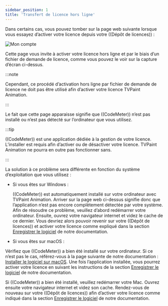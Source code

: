 ```yaml
---
sidebar_position: 1
title: 'Transfert de licence hors ligne'
---
```


Dans certains cas, vous pouvez tomber sur la page web suivante lorsque vous essayez d’activer votre licence depuis votre ((Dépôt de licences)) :

![Mon compte](/img/fr/download-install/license-problems/license-request-file.png)

Cette page vous invite à activer votre licence hors ligne et par le biais d’un fichier de demande de licence, comme vous pouvez le voir sur la capture d’écran ci-dessus.

:::note

Cependant, ce procédé d’activation hors ligne par fichier de demande de licence ne doit pas être utilisé afin d’activer votre licence TVPaint Animation.

:::

Le fait que cette page apparaisse signifie que ((CodeMeter)) n’est pas installé ou n’est pas détecté sur l’ordinateur que vous utilisez.

:::tip

((CodeMeter)) est une application dédiée à la gestion de votre licence. L’installer est requis afin d’activer ou de désactiver votre licence. TVPaint Animation ne pourra en outre pas fonctionner sans.

:::

La solution à ce problème sera différente en fonction du système d’exploitation que vous utilisez :

- Si vous êtes sur Windows :

  ((CodeMeter)) est automatiquement installé sur votre ordinateur avec TVPaint Animation. Arriver sur la page web ci-dessus signifie donc que l’application n’est pas encore complètement détectée par votre système. Afin de résoudre ce problème, veuillez d’abord redémarrer votre ordinateur. Ensuite, ouvrez votre navigateur internet et videz le cache de ce dernier. Vous devriez alors pouvoir revenir sur votre ((Dépôt de licences)) et activer votre licence comme expliqué dans la section [Enregistrer le logiciel](https://www.tvpaint.com/doc/tvp11/index.php?id=lesson-wibu-register) de notre documentation.


- Si vous êtes sur macOS :

 Vérifiez que ((CodeMeter)) a bien été installé sur votre ordinateur. Si ce n’est pas le cas, référez-vous à la page suivante de notre documentation : [Installer le logiciel sur macOS](https://www.tvpaint.com/doc/tvp11/index.php?id=lesson-wibu-install-mac). Une fois l’application installée, vous pourrez activer votre licence en suivant les instructions de la section [Enregistrer le logiciel](https://www.tvpaint.com/doc/tvp11/index.php?id=lesson-wibu-register) de notre documentation.

Si ((CodeMeter)) a bien été installé, veuillez redémarrer votre Mac. Ouvrez ensuite votre navigateur internet et videz son cache. Rendez-vous de nouveau sur votre ((Dépôt de licences)) afin d’activer votre licence comme indiqué dans la section [Enregistrer le logiciel](https://www.tvpaint.com/doc/tvp11/index.php?id=lesson-wibu-register) de notre documentation.
